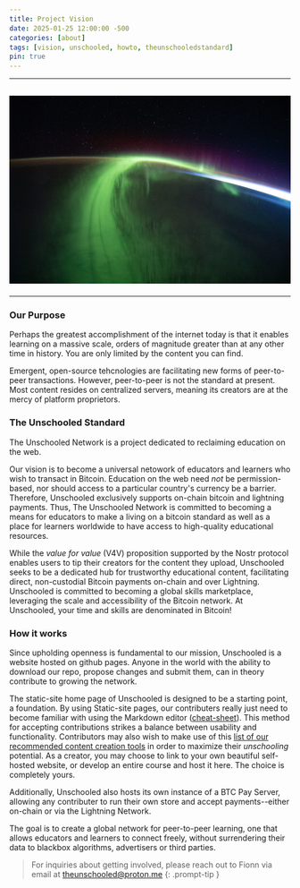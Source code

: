 ```yaml
---
title: Project Vision
date: 2025-01-25 12:00:00 -500
categories: [about]
tags: [vision, unschooled, howto, theunschooledstandard]
pin: true
---
```


---
## ![The-Aurora-Borealis](/assets/img/Posts/how-to-be-unschooled.jpg)
---

### Our Purpose

Perhaps the greatest accomplishment of the internet today is that it enables learning on a massive scale, orders of magnitude greater than at any other time in history. You are only limited by the content you can find.

Emergent, open-source tehcnologies are facilitating new forms of peer-to-peer transactions. However, peer-to-peer is not the standard at present. Most content resides on centralized servers, meaning its creators are at the mercy of platform proprietors.

### The Unschooled Standard

The Unschooled Network is a project dedicated to reclaiming education on the web.

Our vision is to become a universal netowork of educators and learners who wish to transact in Bitcoin. Education on the web need _not_ be permission-based, nor should access to a particular country's currency be a barrier. Therefore, Unschooled exclusively supports on-chain bitcoin and lightning payments. Thus, The Unschooled Network is committed to becoming a means for educators to make a living on a bitcoin standard as well as a place for learners worldwide to have access to high-quality educational resources.

While the _value for value_ (V4V) proposition supported by the Nostr protocol enables users to tip their creators for the content they upload, Unschooled seeks to be a dedicated hub for trustworthy educational content, facilitating direct, non-custodial Bitcoin payments on-chain and over Lightning. Unschooled is committed to becoming a global skills marketplace, leveraging the scale and accessibility of the Bitcoin network. At Unschooled, your time and skills are denominated in Bitcoin! 

### How it works

Since upholding openness is fundamental to our mission, Unschooled is a website hosted on github pages. Anyone in the world with the ability to download our repo, propose changes and submit them, can in theory contribute to growing the network.

The static-site home page of Unschooled is designed to be a starting point, a foundation. By using Static-site pages, our contributers really just need to become familiar with using the Markdown editor ([cheat-sheet](https://www.markdownguide.org/cheat-sheet/)). This method for accepting contributions strikes a balance between usability and functionality. Contributors may also wish to make use of this [list of our recommended content creation tools](https://theunschoolednetwork.github.io/posts/Useful-Content-Creation-Resources/) in order to maximize their _unschooling_ potential. As a creator, you may choose to link to your own beautiful self-hosted website, or develop an entire course and host it here. The choice is completely yours.

Additionally, Unschooled also hosts its own instance of a BTC Pay Server, allowing any contributer to run their own store and accept payments--either on-chain or via the Lightning Network.

The goal is to create a global network for peer-to-peer learning, one that allows educators and learners to connect freely, without surrendering their data to blackbox algorithms, advertisers or third parties.

> For inquiries about getting involved, please reach out to Fionn via email at theunschooled@proton.me
{: .prompt-tip }